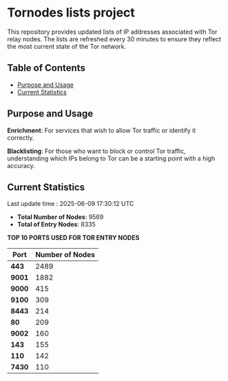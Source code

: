 # Tornodes lists project

This repository provides updated lists of IP addresses associated with Tor relay nodes. The lists are refreshed every 30 minutes to ensure they reflect the most current state of the Tor network.

## Table of Contents

- [Purpose and Usage](#purpose-and-usage)
- [Current Statistics](#current-statistics)


## Purpose and Usage

**Enrichment**: For services that wish to allow Tor traffic or identify it correctly.

**Blacklisting**: For those who want to block or control Tor traffic, understanding which IPs belong to Tor can be a starting point with a high accuracy.

## Current Statistics

Last update time : 2025-06-09 17:30:12 UTC

- **Total Number of Nodes**: 9569
- **Total of Entry Nodes**: 8335

**TOP 10 PORTS USED FOR TOR ENTRY NODES**

| **Port** | **Number of Nodes** |
|------|-----------------|
| **443**   | 2489  |
| **9001**   | 1882  |
| **9000**   | 415  |
| **9100**   | 309  |
| **8443**   | 214  |
| **80**   | 209  |
| **9002**   | 160  |
| **143**   | 155  |
| **110**   | 142  |
| **7430**   | 110  |

